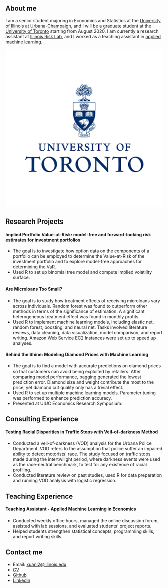 ## About me

I am a senior student majoring in Economics and Statistics at the [University of Illinois at Urbana-Champaign](https://illinois.edu/), and I will be a graduate student at the [University of Toronto](https://www.utoronto.ca/) starting from August 2020. I am currently a research assistant at [Illinois Risk Lab](https://irisklabuiuc.wixsite.com/actsi), and I worked as a teaching assistant in [applied machine learning](https://econml.web.illinois.edu/). 

![](uoft.png)


## Research Projects

#### Implied Portfolio Value-at-Risk: model-free and forward-looking risk estimates for investment portfolios

- The goal is to investigate how option data on the components of a portfolio can be employed to determine the Value-at-Risk of the investment portfolio and to explore model-free approaches for determining the VaR.
- Used R to set up binomial tree model and compute implied volatility surface.

#### Are Microloans Too Small?

- The goal is to study how treatment effects of receiving microloans vary across individuals. Random forest was found to outperform other methods in terms of the significance of estimation. A significant heterogeneous treatment effect was found in monthly profits.
- Used R to implement machine learning models, including elastic net, random forest, boosting, and neural net. Tasks involved literature reviews, data cleaning, data visualization, model comparison, and report writing. Amazon Web Service EC2 Instances were set up to speed up analyses.

#### Behind the Shine: Modeling Diamond Prices with Machine Learning
 
- The goal is to find a model with accurate predictions on diamond prices so that customers can avoid being exploited by
retailers. After comparing model performance, bagging generated the lowest prediction error. Diamond size and weight
contribute the most to the price, yet diamond cut quality only has a trivial effect.
- Used R to set up multiple machine learning models. Parameter tuning was performed to enhance prediction accuracy.
- Presented at UIUC Economics Research Symposium.

## Consulting Experience

#### Testing Racial Disparities in Traffic Stops with Veil-of-darkness Method 

- Conducted a veil-of-darkness (VOD) analysis for the Urbana Police Department. VOD refers to the assumption that
police suffer an impaired ability to detect motorists' race. The study focused on traffic stops made during the intertwilight
period, where darkness events were used as the race-neutral benchmark, to test for any existence of racial profiling.
- Conducted literature review on past studies, used R for data preparation and running VOD analysis with logistic
regression.

## Teaching Experience

#### Teaching Assistant - Applied Machine Learning in Economics

- Conducted weekly office hours, managed the online discussion forum, assisted with lab sessions, and evaluated students’ project reports.
- Helped students strengthen statistical concepts, programming skills, and report writing skills.

## Contact me

- Email: xuanl2@illinois.edu
- [CV](https://drive.google.com/open?id=1lTdcTzZd6QJ72bnshxN49P0Dn9e7wRZJ)
- [Github](https://github.com/Xuan-Lin)
- [Linkedin](https://www.linkedin.com/in/xuan-lin-4a7a1315a/)
